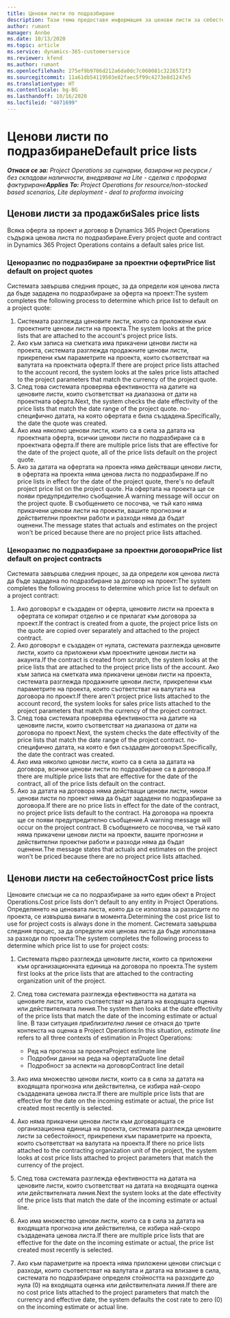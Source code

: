 ```yaml
---
title: Ценови листи по подразбиране
description: Тази тема предоставя информация за ценови листи за себестойност и продажби по подразбиране в Project Operations.
author: rumant
manager: Annbe
ms.date: 10/13/2020
ms.topic: article
ms.service: dynamics-365-customerservice
ms.reviewer: kfend
ms.author: rumant
ms.openlocfilehash: 275ef9b9706d212a6da0dc7c060081c3226572f3
ms.sourcegitcommit: 11a61db54119503e82faec5f99c4273e8d1247e5
ms.translationtype: HT
ms.contentlocale: bg-BG
ms.lasthandoff: 10/16/2020
ms.locfileid: "4071699"
---
```

# <a name="default-price-lists"></a><span data-ttu-id="16e3f-103">Ценови листи по подразбиране</span><span class="sxs-lookup"><span data-stu-id="16e3f-103">Default price lists</span></span>

<span data-ttu-id="16e3f-104">_**Отнася се за:** Project Operations за сценарии, базирани на ресурси / без складови наличности, внедряване на Lite - сделка с проформа фактуриране_</span><span class="sxs-lookup"><span data-stu-id="16e3f-104">_**Applies To:** Project Operations for resource/non-stocked based scenarios, Lite deployment - deal to proforma invoicing_</span></span>

## <a name="sales-price-lists"></a><span data-ttu-id="16e3f-105">Ценови листи за продажби</span><span class="sxs-lookup"><span data-stu-id="16e3f-105">Sales price lists</span></span>

<span data-ttu-id="16e3f-106">Всяка оферта за проект и договор в Dynamics 365 Project Operations съдържа ценова листа по подразбиране.</span><span class="sxs-lookup"><span data-stu-id="16e3f-106">Every project quote and contract in Dynamics 365 Project Operations contains a default sales price list.</span></span> 

### <a name="price-list-default-on-project-quotes"></a><span data-ttu-id="16e3f-107">Ценоразпис по подразбиране за проектни оферти</span><span class="sxs-lookup"><span data-stu-id="16e3f-107">Price list default on project quotes</span></span>
<span data-ttu-id="16e3f-108">Системата завършва следния процес, за да определи коя ценова листа да бъде зададена по подразбиране за оферта на проект:</span><span class="sxs-lookup"><span data-stu-id="16e3f-108">The system completes the following process to determine which price list to default on a project quote:</span></span>

1. <span data-ttu-id="16e3f-109">Системата разглежда ценовите листи, които са приложени към проектните ценови листи на проекта.</span><span class="sxs-lookup"><span data-stu-id="16e3f-109">The system looks at the price lists that are attached to the account's project price lists.</span></span> 
2. <span data-ttu-id="16e3f-110">Ако към записа на сметката има прикачени ценови листи на проекта, системата разглежда продажните ценови листи, прикрепени към параметрите на проекта, които съответстват на валутата на проектната оферта.</span><span class="sxs-lookup"><span data-stu-id="16e3f-110">If there are project price lists attached to the account record, the system looks at the sales price lists attached to the project parameters that match the currency of the project quote.</span></span>
3. <span data-ttu-id="16e3f-111">След това системата проверява ефективността на датите на ценовите листи, които съответстват на диапазона от дати на проектната оферта.</span><span class="sxs-lookup"><span data-stu-id="16e3f-111">Next, the system checks the date effectivity of the price lists that match the date range of the project quote.</span></span> <span data-ttu-id="16e3f-112">по-специфично датата, на която офертата е била създадена.</span><span class="sxs-lookup"><span data-stu-id="16e3f-112">Specifically, the date the quote was created.</span></span>
4. <span data-ttu-id="16e3f-113">Ако има няколко ценови листи, които са в сила за датата на проектната оферта, всички ценови листи по подразбиране са в проектната оферта.</span><span class="sxs-lookup"><span data-stu-id="16e3f-113">If there are multiple price lists that are effective for the date of the project quote, all of the price lists default on the project quote.</span></span>
5. <span data-ttu-id="16e3f-114">Ако за датата на офертата на проекта няма действащи ценови листи, в офертата на проекта няма ценова листа по подразбиране.</span><span class="sxs-lookup"><span data-stu-id="16e3f-114">If no price lists in effect for the date of the project quote, there's no default project price list on the project quote.</span></span> <span data-ttu-id="16e3f-115">На офертата на проекта ще се появи предупредително съобщение.</span><span class="sxs-lookup"><span data-stu-id="16e3f-115">A warning message will occur on the project quote.</span></span> <span data-ttu-id="16e3f-116">В съобщението се посочва, че тъй като няма прикачени ценови листи на проекти, вашите прогнозни и действителни проектни работи и разходи няма да бъдат оценени.</span><span class="sxs-lookup"><span data-stu-id="16e3f-116">The message states that actuals and estimates on the project won't be priced because there are no project price lists attached.</span></span>

### <a name="price-list-default-on-project-contracts"></a><span data-ttu-id="16e3f-117">Ценоразпис по подразбиране за проектни договори</span><span class="sxs-lookup"><span data-stu-id="16e3f-117">Price list default on project contracts</span></span> 
<span data-ttu-id="16e3f-118">Системата завършва следния процес, за да определи коя ценова листа да бъде зададена по подразбиране за договор на проект:</span><span class="sxs-lookup"><span data-stu-id="16e3f-118">The system completes the following process to determine which price list to default on a project contract:</span></span>

1. <span data-ttu-id="16e3f-119">Ако договорът е създаден от оферта, ценовите листи на проекта в офертата се копират отделно и се прилагат към договора за проект.</span><span class="sxs-lookup"><span data-stu-id="16e3f-119">If the contract is created from a quote, the project price lists on the quote are copied over separately and attached to the project contract.</span></span>
2. <span data-ttu-id="16e3f-120">Ако договорът е създаден от нулата, системата разглежда ценовите листи, които са приложени към проектните ценови листи на акаунта.</span><span class="sxs-lookup"><span data-stu-id="16e3f-120">If the contract is created from scratch, the system looks at the price lists that are attached to the project price lists of the account.</span></span> <span data-ttu-id="16e3f-121">Ако към записа на сметката има прикачени ценови листи на проекта, системата разглежда продажните ценови листи, прикрепени към параметрите на проекта, които съответстват на валутата на договора по проект.</span><span class="sxs-lookup"><span data-stu-id="16e3f-121">If there aren't project price lists attached to the account record, the system looks for sales price lists attached to the project parameters that match the currency of the project contract.</span></span>
4. <span data-ttu-id="16e3f-122">След това системата проверява ефективността на датите на ценовите листи, които съответстват на диапазона от дати на договора по проект.</span><span class="sxs-lookup"><span data-stu-id="16e3f-122">Next, the system checks the date effectivity of the price lists that match the date range of the project contract.</span></span> <span data-ttu-id="16e3f-123">по-специфично датата, на която е бил създаден договорът.</span><span class="sxs-lookup"><span data-stu-id="16e3f-123">Specifically, the date the contract was created.</span></span>
5. <span data-ttu-id="16e3f-124">Ако има няколко ценови листи, които са в сила за датата на договора, всички ценови листи по подразбиране са в договора.</span><span class="sxs-lookup"><span data-stu-id="16e3f-124">If there are multiple price lists that are effective for the date of the contract, all of the price lists default on the contract.</span></span>
6. <span data-ttu-id="16e3f-125">Ако за датата на договора няма действащи ценови листи, никои ценови листи по проект няма да бъдат зададени по подразбиране за договора.</span><span class="sxs-lookup"><span data-stu-id="16e3f-125">If there are no price lists in effect for the date of the contract, no project price lists default to the contract.</span></span> <span data-ttu-id="16e3f-126">На договора на проекта ще се появи предупредително съобщение.</span><span class="sxs-lookup"><span data-stu-id="16e3f-126">A warning message will occur on the project contract.</span></span> <span data-ttu-id="16e3f-127">В съобщението се посочва, че тъй като няма прикачени ценови листи на проекти, вашите прогнозни и действителни проектни работи и разходи няма да бъдат оценени.</span><span class="sxs-lookup"><span data-stu-id="16e3f-127">The message states that actuals and estimates on the project won't be priced because there are no project price lists attached.</span></span>

## <a name="cost-price-lists"></a><span data-ttu-id="16e3f-128">Ценови листи на себестойност</span><span class="sxs-lookup"><span data-stu-id="16e3f-128">Cost price lists</span></span>

<span data-ttu-id="16e3f-129">Ценовите списъци не са по подразбиране за нито един обект в Project Operations.</span><span class="sxs-lookup"><span data-stu-id="16e3f-129">Cost price lists don't default to any entity in Project Operations.</span></span> <span data-ttu-id="16e3f-130">Определянето на ценовата листа, която да се използва за разходите по проекта, се извършва винаги в момента.</span><span class="sxs-lookup"><span data-stu-id="16e3f-130">Determining the cost price list to use for project costs is always done in the moment.</span></span> <span data-ttu-id="16e3f-131">Системата завършва следния процес, за да определи коя ценова листа да бъде използвана за разходи по проекта:</span><span class="sxs-lookup"><span data-stu-id="16e3f-131">The system completes the following process to determine which price list to use for project costs:</span></span>

1. <span data-ttu-id="16e3f-132">Системата първо разглежда ценовите листи, които са приложени към организационната единица на договора по проекта.</span><span class="sxs-lookup"><span data-stu-id="16e3f-132">The system first looks at the price lists that are attached to the contracting organization unit of the project.</span></span>
2. <span data-ttu-id="16e3f-133">След това системата разглежда ефективността на датата на ценовите листи, които съответстват на датата на входящата оценка или действителната линия.</span><span class="sxs-lookup"><span data-stu-id="16e3f-133">The system then looks at the date effectivity of the price lists that match the date of the incoming estimate or actual line.</span></span> <span data-ttu-id="16e3f-134">В тази ситуация *приблизителна линия* се отнася до трите контекста на оценка в Project Operations:</span><span class="sxs-lookup"><span data-stu-id="16e3f-134">In this situation, *estimate line* refers to all three contexts of estimation in Project Operations:</span></span>

    - <span data-ttu-id="16e3f-135">Ред на прогноза за проекта</span><span class="sxs-lookup"><span data-stu-id="16e3f-135">Project estimate line</span></span>
    - <span data-ttu-id="16e3f-136">Подробни данни на реда на офертата</span><span class="sxs-lookup"><span data-stu-id="16e3f-136">Quote line detail</span></span>
    - <span data-ttu-id="16e3f-137">Подробност за аспекти на договор</span><span class="sxs-lookup"><span data-stu-id="16e3f-137">Contract line detail</span></span>
  
3. <span data-ttu-id="16e3f-138">Ако има множество ценови листи, които са в сила за датата на входящата прогнозна или действителна, се избира най-скоро създадената ценова листа.</span><span class="sxs-lookup"><span data-stu-id="16e3f-138">If there are multiple price lists that are effective for the date on the incoming estimate or actual, the price list created most recently is selected.</span></span>
4. <span data-ttu-id="16e3f-139">Ако няма прикачени ценови листи към договарящата се организационна единица на проекта, системата разглежда ценовите листи за себестойност, прикрепени към параметрите на проекта, които съответстват на валутата на проекта.</span><span class="sxs-lookup"><span data-stu-id="16e3f-139">If there no price lists attached to the contracting organization unit of the project, the system looks at cost price lists attached to project parameters that match the currency of the project.</span></span>
5. <span data-ttu-id="16e3f-140">След това системата разглежда ефективността на датата на ценовите листи, които съответстват на датата на входящата оценка или действителната линия.</span><span class="sxs-lookup"><span data-stu-id="16e3f-140">Next the system looks at the date effectivity of the price lists that match the date of the incoming estimate or actual line.</span></span> 
6. <span data-ttu-id="16e3f-141">Ако има множество ценови листи, които са в сила за датата на входящата прогнозна или действителна, се избира най-скоро създадената ценова листа.</span><span class="sxs-lookup"><span data-stu-id="16e3f-141">If there are multiple price lists that are effective for the date on the incoming estimate or actual, the price list created most recently is selected.</span></span>
7. <span data-ttu-id="16e3f-142">Ако към параметрите на проекта няма приложени ценови списъци с разходи, които съответстват на валутата и датата на влизане в сила, системата по подразбиране определя стойността на разходите до нула (0) на входящата оценка или действителната линия.</span><span class="sxs-lookup"><span data-stu-id="16e3f-142">If there are no cost price lists attached to the project parameters that match the currency and effective date, the system defaults the cost rate to zero (0) on the incoming estimate or actual line.</span></span>

